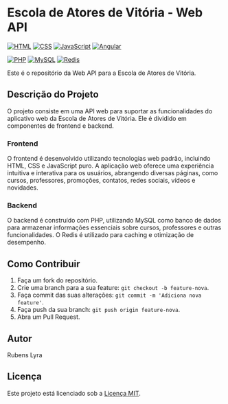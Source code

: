 # Escola de Atores de Vitória - Web API

[![HTML](https://img.shields.io/badge/Frontend-HTML-E34F26?style=flat-square&logo=html5&logoColor=white)](https://developer.mozilla.org/en-US/docs/Web/HTML)
[![CSS](https://img.shields.io/badge/Frontend-CSS-1572B6?style=flat-square&logo=css3&logoColor=white)](https://developer.mozilla.org/en-US/docs/Web/CSS)
[![JavaScript](https://img.shields.io/badge/Frontend-JavaScript-F7DF1E?style=flat-square&logo=javascript&logoColor=black)](https://developer.mozilla.org/en-US/docs/Web/JavaScript)
[![Angular](https://img.shields.io/badge/Frontend-Angular-DD0031?style=flat-square&logo=angular&logoColor=white)](https://angular.io/)

[![PHP](https://img.shields.io/badge/Backend-PHP-777BB4?style=flat-square&logo=php&logoColor=white)](https://www.php.net/)
[![MySQL](https://img.shields.io/badge/Backend-MySQL-4479A1?style=flat-square&logo=mysql&logoColor=white)](https://www.mysql.com/)
[![Redis](https://img.shields.io/badge/Backend-Redis-DC382D?style=flat-square&logo=redis&logoColor=white)](https://redis.io/)

Este é o repositório da Web API para a Escola de Atores de Vitória.

## Descrição do Projeto

O projeto consiste em uma API web para suportar as funcionalidades do aplicativo web da Escola de Atores de Vitória. Ele é dividido em componentes de frontend e backend.

### Frontend

O frontend é desenvolvido utilizando tecnologias web padrão, incluindo HTML, CSS e JavaScript puro. A aplicação web oferece uma experiência intuitiva e interativa para os usuários, abrangendo diversas páginas, como cursos, professores, promoções, contatos, redes sociais, vídeos e novidades.

### Backend

O backend é construído com PHP, utilizando MySQL como banco de dados para armazenar informações essenciais sobre cursos, professores e outras funcionalidades. O Redis é utilizado para caching e otimização de desempenho.

## Como Contribuir

1. Faça um fork do repositório.
2. Crie uma branch para a sua feature: `git checkout -b feature-nova`.
3. Faça commit das suas alterações: `git commit -m 'Adiciona nova feature'`.
4. Faça push da sua branch: `git push origin feature-nova`.
5. Abra um Pull Request.

## Autor

Rubens Lyra

## Licença

Este projeto está licenciado sob a [Licença MIT](LICENSE).

